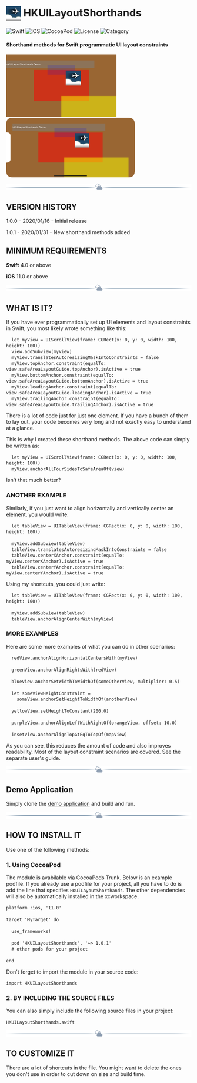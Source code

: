 # <img src="./docs/logo256.jpg" width="40" height="40" alt="skyRoute66 logo" style="vertical-align:middle"> HKUILayoutShorthands #
![Swift](https://img.shields.io/static/v1?label=Swift&message=4.0%20or%20above&color=%23FF4400&style=plastic) ![iOS](https://img.shields.io/static/v1?label=iOS&&message=11.0%20or%20above&color=yellow&style=plastic) ![CocoaPod](https://img.shields.io/static/v1?label=pod&message=1.0.1%20or%20above&color=brightgreen&style=plastic) ![License](https://img.shields.io/static/v1?label=license&message=MIT&color=blue&style=plastic) ![Category](https://img.shields.io/static/v1?label=category&message=User%20Interface&color=blueviolet&style=plastic)
#### Shorthand methods for Swift programmatic UI layout constraints ####

<img src="screenshots/8Plus_Landscape.png" width="300" /> <img src="screenshots/XS_Landscape.png" width="350" />

<img src="./docs/cloudline.png" alt="---line---">

## VERSION HISTORY ##

1.0.0 - 2020/01/16 - Initial release

1.0.1 - 2020/01/31 - New shorthand methods added

## MINIMUM REQUIREMENTS ##

**Swift** 4.0 or above

**iOS** 11.0 or above

<img src="./docs/cloudline.png" alt="---line---">

## WHAT IS IT? ##

If you have ever programmatically set up UI elements and layout constraints in Swift, you most likely wrote something like this:

```
  let myView = UIScrollView(frame: CGRect(x: 0, y: 0, width: 100, height: 100))
  view.addSubview(myView)
  myView.translatesAutoresizingMaskIntoConstraints = false
  myView.topAnchor.constraint(equalTo: view.safeAreaLayoutGuide.topAnchor).isActive = true
  myView.bottomAnchor.constraint(equalTo: view.safeAreaLayoutGuide.bottomAnchor).isActive = true
  myView.leadingAnchor.constraint(equalTo: view.safeAreaLayoutGuide.leadingAnchor).isActive = true
  myView.trailingAnchor.constraint(equalTo: view.safeAreaLayoutGuide.trailingAnchor).isActive = true
```

There is a lot of code just for just one element. If you have a bunch of them to lay out, your code becomes very long and not exactly easy to understand at a glance.

This is why I created these shorthand methods. The above code can simply be written as:

```
  let myView = UIScrollView(frame: CGRect(x: 0, y: 0, width: 100, height: 100))
  myView.anchorAllFourSidesToSafeAreaOf(view)
```

Isn't that much better?

### ANOTHER EXAMPLE ###

Similarly, if you just want to align horizontally and vertically center an element, you would write:

```
  let tableView = UITableView(frame: CGRect(x: 0, y: 0, width: 100, height: 100))

  myView.addSubview(tableView)
  tableView.translatesAutoresizingMaskIntoConstraints = false
  tableView.centerXAnchor.constraint(equalTo: myView.centerXAnchor).isActive = true
  tableView.centerYAnchor.constraint(equalTo: myView.centerYAnchor).isActive = true
```

Using my shortcuts, you could just write:

```
  let tableView = UITableView(frame: CGRect(x: 0, y: 0, width: 100, height: 100))

  myView.addSubview(tableView)
  tableView.anchorAlignCenterWith(myView)
```

### MORE EXAMPLES ###

Here are some more examples of what you can do in other scenarios:

```
  redView.anchorAlignHorizontalCentersWith(myView)

  greenView.anchorAlignRightsWith(redView)

  blueView.anchorSetWidthToWidthOf(someOtherView, multiplier: 0.5)

  let someViewHeightConstraint =
    someView.anchorSetHeightToWidthOf(anotherView)

  yellowView.setHeightToConstant(200.0)

  purpleView.anchorAlignLeftWithRightOf(orangeView, offset: 10.0)

  insetView.anchorAlignTopGtEqToTopOf(mapView)
```

As you can see, this reduces the amount of code and also improves readability. Most of the layout constraint scenarios are covered. See the separate user's guide.

<img src="./docs/cloudline.png" alt="---line---">

## Demo Application ##

Simply clone the [demo application](https://github.com/harrisonkong/HKUILayoutShorthandsDemo) and build and run.

<img src="./docs/cloudline.png" alt="---line---">

## HOW TO INSTALL IT ##

Use one of the following methods:

### 1. Using CocoaPod ###

The module is avabilable via CocoaPods Trunk. Below is an example podfile. If you already use a podfile for your project, all you have to do is add the line that specifies `HKUILayoutShorthands`. The other dependencies will also be automatically installed in the xcworkspace.

```
platform :ios, '11.0'

target 'MyTarget' do

  use_frameworks!

  pod 'HKUILayoutShorthands', '~> 1.0.1'
  # other pods for your project

end
```

Don't forget to import the module in your source code:

```
import HKUILayoutShorthands
```

### 2. BY INCLUDING THE SOURCE FILES ###

You can also simply include the following source files in your project:

```
HKUILayoutShorthands.swift
```

<img src="./docs/cloudline.png" alt="---line---">

## TO CUSTOMIZE IT ##

There are a lot of shortcuts in the file. You might want to delete the ones you don't use in order to cut down on size and build time.

